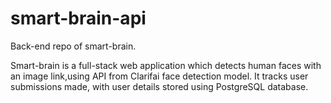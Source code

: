 # smart-brain-api

Back-end repo of smart-brain.

Smart-brain is a full-stack web application which detects human faces with an image link,using API from Clarifai face detection model. It tracks user submissions made, with user details stored using PostgreSQL database.
